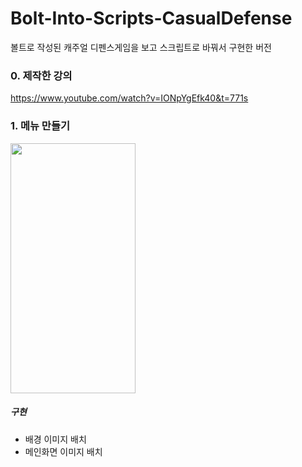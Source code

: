 # Bolt-Into-Scripts-CasualDefense
볼트로 작성된 캐주얼 디펜스게임을 보고 스크립트로 바꿔서 구현한 버전

### 0. 제작한 강의
https://www.youtube.com/watch?v=IONpYgEfk40&t=771s

### 1. 메뉴 만들기
<img src="https://user-images.githubusercontent.com/50513500/162795622-7b348f99-d12b-4cc6-9d0f-87da95990fb8.PNG"  width="200" height="400"/>

##### 구현
* 배경 이미지 배치
* 메인화면 이미지 배치
